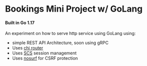 # Bookings Mini Project w/ GoLang

#### Built in Go 1.17
An experiment on how to serve http service using GoLang 
using: 
- simple REST API Architecture, soon using gRPC
- Uses [chi router](github.com/go-chi/chi)
- Uses [SCS](github.com/alexedwards/scs) session management
- Uses [nosurf](github.com/justinas/nosurf) for CSRF protection